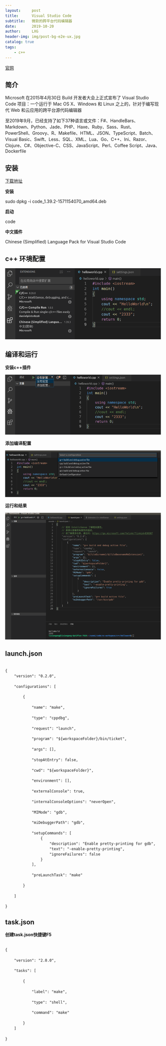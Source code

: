 ```yaml
---
layout:     post
title:      Visual Studio Code
subtitle:   微软的跨平台代码编辑器
date:       2019-10-20
author:     LXG
header-img: img/post-bg-e2e-ux.jpg
catalog: true
tags:
    - c++
---
```


[官网](https://visualstudio.microsoft.com/zh-hans/vs/)

## 简介

Microsoft 在2015年4月30日 Build 开发者大会上正式宣布了 Visual Studio Code 项目：一个运行于 Mac OS X、Windows 和 Linux 之上的，针对于编写现代 Web 和云应用的跨平台源代码编辑器

至2019年9月，已经支持了如下37种语言或文件：F#、HandleBars、Markdown、Python、Jade、PHP、Haxe、Ruby、Sass、Rust、PowerShell、Groovy、R、Makefile、HTML、JSON、TypeScript、Batch、Visual Basic、Swift、Less、SQL、XML、Lua、Go、C++、Ini、Razor、Clojure、C#、Objective-C、CSS、JavaScript、Perl、Coffee Script、Java、Dockerfile

## 安装

[下载地址](https://code.visualstudio.com/Download)

**安装**

sudo dpkg -i code_1.39.2-1571154070_amd64.deb

**启动**

code

**中文插件**

Chinese (Simplified) Language Pack for Visual Studio Code

## c++ 环境配置

![visual_studio_code](/images/visual_studio/visual_studio_code.png)

## 编译和运行

**安装c++插件**

![config_1](/images/visual_studio/config_1.png)

**添加编译配置**

![config_2](/images/visual_studio/config_2.png)

**运行和结果**

![config_3](/images/visual_studio/config_3.png)

## launch.json

```txt

{
    "version": "0.2.0",

    "configurations": [

        {

            "name": "make",                                                 // 配置名称，将会在启动配置的下拉菜单中显示

            "type": "cppdbg",                                               // 配置类型，这里只能为cppdbg

            "request": "launch",                                            // 请求配置类型，可以为launch（启动）或attach（附加）

            "program": "${workspaceFolder}/bin/ticket",                     // 将要进行调试的程序的路径

            "args": [],                                                     // 程序调试时传递给程序的命令行参数，一般设为空即可

            "stopAtEntry": false,                                           // 设为true时程序将暂停在程序入口处，我一般设置为true

            "cwd": "${workspaceFolder}",                                    // 调试程序时的工作目录

            "environment": [],                                              // （环境变量？）

            "externalConsole": true,                                        // 调试时是否显示控制台窗口，一般设置为true显示控制台

            "internalConsoleOptions": "neverOpen",                          // 如果不设为neverOpen，调试时会跳到“调试控制台”选项卡，你应该不需要对gdb手动输命令吧？

            "MIMode": "gdb",                                                // 指定连接的调试器，可以为gdb或lldb。但目前lldb在windows下没有预编译好的版本。

            "miDebuggerPath": "gdb",                                        // 调试器路径，Windows下后缀不能省略，Linux下则去掉

            "setupCommands": [                                              // 用处未知，模板如此
                {
                    "description": "Enable pretty-printing for gdb",
                    "text": "-enable-pretty-printing",
                    "ignoreFailures": false
                }
            ],

            "preLaunchTask": "make"                                         // 调试会话开始前执行的任务，一般为编译程序。与tasks.json的label相对应

        }

    ]

}

```

## task.json

**创建task.json快捷键F5**

```txt

{

    "version": "2.0.0",

    "tasks": [

        {

            "label": "make",

            "type": "shell",

            "command": "make"

        }
    ]

}

```






